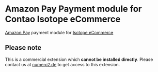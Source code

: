 # Amazon Pay Payment module for Contao Isotope eCommerce
[Amazon Pay](https://pay.amazon.de/) payment module for [Isotope eCommerce](https://github.com/isotope/core)

## Please note
This is a commercial extension which **cannot be installed directly**.
Please contact us at [numero2.de](https://www.numero2.de/contao/erweiterungen/amazon-pay-fuer-isotope.html) to get access to this extension.
